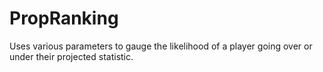 # PropRanking
Uses various parameters to gauge the likelihood of a player going over or under their projected statistic.
